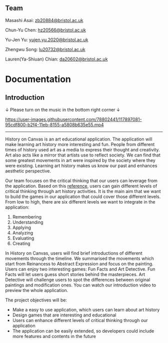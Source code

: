 
## Team
Masashi Asai: <zb20884@bristol.ac.uk>

Chun-Yu Chen: <hz20566@bristol.ac.uk>

Yu-Jen Yu: <yujen.yu.2020@bristol.ac.uk>

Zhengwu Song: <lu20732@bristol.ac.uk>

Lauren(Ya-Shiuan) Chian: <da20602@bristol.ac.uk>

# Documentation

## Introduction
↓ Please turn on the music in the bottom right corner ↓

https://user-images.githubusercontent.com/78802441/117897081-95cdf800-b2f4-11eb-8155-a5808b635e55.mp4

---

History on Canvas is an art educational application. The application will make learning art history more interesting and fun. People from different times of history used art as a media to express their thought and creativity. Art also acts like a mirror that artists use to reflect society. We can find that some greatest movements in art were inspired by the society where they were existing. Learning art history makes us know our past and enhances aesthetic perspective. 

Our team focuses on the critical thinking that our users can leverage from the application. Based on this [reference](https://github.com/yujenyu/Group11_Project/blob/master/Meetings/16.1CriticalThinkingThruArtHistActivities.pdf), users can gain different levels of critical thinking through art history activities. It is the main aim that we want to build the games in our application that could cover those different levels. From low to high, there are six different levels we want to integrate in the application:
1. Remembering
1. Understanding
1. Applying
1. Analyzing
1. Evaluating
1. Creating

In History on Canvas, users will find brief introductions of different movements through the timeline. We summarised the movements which start from Reinancess to Abstract Expression and focus on the painting. Users can enjoy two interesting games: Fun Facts and Art Detective. Fun Facts will let users guess short stories behind the masterpieces. Art Detective will challenge users to spot the differences between original paintings and modification ones. You can watch our introduction video to preview the whole application.

The project objectives will be:
* Make a easy to use application, which users can learn about art history
* Design games that are interesting and educational
* Users can enhance different levels of critical thinking through our application
* The application can be easily extended, so developers could include more features and contents in the future